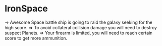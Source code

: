 # IronSpace
=> Awesome Space battle ship is going to raid the galaxy seeking for the high score.
=> To avoid collateral collision damage you will need to destroy suspect Planets.
=> Your firearm is limited, you will need to reach certain score to get more ammunition.


